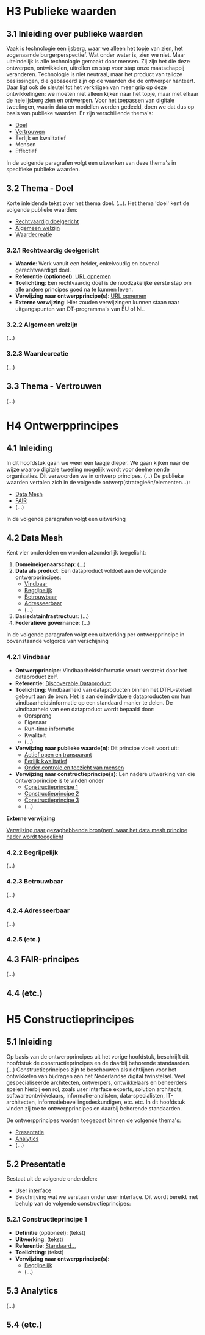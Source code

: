 # H3 Publieke waarden

## 3.1	Inleiding over publieke waarden

Vaak is technologie een ijsberg, waar we alleen het topje van zien, het zogenaamde burgerperspectief. Wat onder water is, zien we niet. Maar uiteindelijk is alle technologie gemaakt door mensen. Zij zijn het die deze ontwerpen, ontwikkelen, uitrollen en stap voor stap onze maatschappij veranderen. Technologie is niet neutraal, maar het product van talloze beslissingen, die gebaseerd zijn op de waarden die de ontwerper hanteert. Daar ligt ook de sleutel tot het verkrijgen van meer grip op deze ontwikkelingen: we moeten niet alleen kijken naar het topje, maar met elkaar de hele ijsberg zien en ontwerpen. Voor het toepassen van digitale tweelingen, waarin data en modellen worden gedeeld, doen we dat dus op basis van publieke waarden. Er zijn verschillende thema's:

 * [Doel](https://github.com/Geonovum/DTFL/blob/main/Referentie%20Architectuur/draft/uitgewerkt_voorbeeld_samenhang_h345.md#32thema---doel)
 * [Vertrouwen](https://github.com/Geonovum/DTFL/blob/main/Referentie%20Architectuur/draft/uitgewerkt_voorbeeld_samenhang_h345.md#33thema---vertrouwen)
 * Eerlijk en kwalitatief
 * Mensen
 * Effectief

In de volgende paragrafen volgt een uitwerken van deze thema's in specifieke publieke waarden.

## 3.2	Thema - Doel

Korte inleidende tekst over het thema doel. (...). Het thema 'doel' kent de volgende publieke waarden:

 * [Rechtvaardig doelgericht](https://github.com/Geonovum/DTFL/blob/main/Referentie%20Architectuur/draft/uitgewerkt_voorbeeld_samenhang_h345.md#321rechtvaardig-doelgericht)
 * [Algemeen welzijn](https://github.com/Geonovum/DTFL/blob/main/Referentie%20Architectuur/draft/uitgewerkt_voorbeeld_samenhang_h345.md#322algemeen-welzijn)
 * [Waardecreatie](https://github.com/Geonovum/DTFL/blob/main/Referentie%20Architectuur/draft/uitgewerkt_voorbeeld_samenhang_h345.md#323waardecreatie)

### 3.2.1	Rechtvaardig doelgericht

* **Waarde**: Werk vanuit een helder, enkelvoudig en bovenal gerechtvaardigd doel.
* **Referentie (optioneel)**: [URL opnemen](URL)
* **Toelichting**: Een rechtvaardig doel is de noodzakelijke eerste stap om alle andere principes goed na te kunnen leven.
* **Verwijzing naar ontwerpprincipe(s)**: [URL opnemen](URL)
* **Externe verwijzing**: Hier zouden verwijzingen kunnen staan naar uitgangspunten van DT-programma's van EU of NL.

### 3.2.2	Algemeen welzijn
(...)

### 3.2.3	Waardecreatie
(...)

## 3.3	Thema - Vertrouwen
(...)

# H4 Ontwerpprincipes
## 4.1	Inleiding
In dit hoofdstuk gaan we weer een laagje dieper. We gaan kijken naar de wijze waarop digitale tweeling mogelijk wordt voor deelnemende organisaties. Dit verwoorden we in ontwerp principes. (...) De publieke waarden vertalen zich in de volgende ontwerp(strategieën/elementen...):

 * [Data Mesh](https://github.com/Geonovum/DTFL/blob/main/Referentie%20Architectuur/draft/uitgewerkt_voorbeeld_samenhang_h345.md#42-data-mesh)
 * [FAIR](https://github.com/Geonovum/DTFL/blob/main/Referentie%20Architectuur/draft/uitgewerkt_voorbeeld_samenhang_h345.md#43-fair-principes)
 * (...)

In de volgende paragrafen volgt een uitwerking

## 4.2 Data Mesh

Kent vier onderdelen en worden afzonderlijk toegelicht: 

1. **Domeineigenaarschap**: (...)
2. **Data als product**: Een dataproduct voldoet aan de volgende ontwerpprincipes:
    * [Vindbaar](https://github.com/Geonovum/DTFL/blob/main/Referentie%20Architectuur/draft/uitgewerkt_voorbeeld_samenhang_h345.md#421vindbaar)
    * [Begrijpelijk](https://github.com/Geonovum/DTFL/blob/main/Referentie%20Architectuur/draft/uitgewerkt_voorbeeld_samenhang_h345.md#422begrijpelijk)
    * [Betrouwbaar](https://github.com/Geonovum/DTFL/blob/main/Referentie%20Architectuur/draft/uitgewerkt_voorbeeld_samenhang_h345.md#423betrouwbaar)
    * [Adresseerbaar](https://github.com/Geonovum/DTFL/blob/main/Referentie%20Architectuur/draft/uitgewerkt_voorbeeld_samenhang_h345.md#424adresseerbaar)
    * (...)
3. **Basisdatainfrastructuur**: (...)
4. **Federatieve governance**: (...)

In de volgende paragrafen volgt een uitwerking per ontwerpprincipe in bovenstaande volgorde van verschijning

### 4.2.1	Vindbaar

 * **Ontwerpprincipe**: Vindbaarheidsinformatie wordt verstrekt door het dataproduct zelf. 
 * **Referentie**: [Discoverable Dataproduct](https://martinfowler.com/articles/data-monolith-to-mesh.html#DataAndProductThinkingConvergence)
 * **Toelichting**: Vindbaarheid van dataproducten binnen het DTFL-stelsel gebeurt aan de bron. Het is aan de individuele dataproducten om hun 
vindbaarheidsinformatie op een standaard manier te delen. De vindbaarheid van een dataproduct wordt bepaald door:
    * Oorsprong
    * Eigenaar
    * Run-time informatie
    * Kwaliteit
    * (...)
* **Verwijzing naar publieke waarde(n)**: Dit principe vloeit voort uit:
    * [Actief open en transparant](URL)
    * [Eerlijk kwalitatief](URL)
    * [Onder controle en toezicht van mensen](URL)
* **Verwijzing naar constructieprincipe(s)**: Een nadere uitwerking van die ontwerpprincipe is te vinden onder
    * [Constructieprincipe 1](https://github.com/Geonovum/DTFL/blob/main/Referentie%20Architectuur/draft/uitgewerkt_voorbeeld_samenhang_h345.md#521constructieprincipe-1)
    * [Constructieprincipe 2](interneLinkNaarConstructieprincipe2)
    * [Constructieprincipe 3](interneLinkNaarConstructieprincipe3)
    * (...)

**Externe verwijzing**

[Verwijzing naar gezaghebbende bron(nen) waar het data mesh principe nader wordt toegelicht](URL)

### 4.2.2	Begrijpelijk
(...)
### 4.2.3 	Betrouwbaar
(...)
### 4.2.4	Adresseerbaar
(...)
### 4.2.5	(etc.)

## 4.3 FAIR-principes
(...)

## 4.4 	(etc.)

# H5 Constructieprincipes

## 5.1 Inleiding

Op basis van de ontwerpprincipes uit het vorige hoofdstuk, beschrijft dit hoofdstuk de constructieprincipes en de daarbij behorende standaarden. (...) Constructieprincipes zijn te beschouwen als richtlijnen voor het ontwikkelen van bijdragen aan het Nederlandse digital twinstelsel. Veel gespecialiseerde architecten, ontwerpers, ontwikkelaars en beheerders spelen hierbij een rol, zoals user interface experts, solution architects, softwareontwikkelaars, informatie-analisten, data-specialisten, IT-architecten, informatiebeveilingsdeskundigen, etc. etc. In dit hoofdstuk vinden zij toe te ontwerpprincipes en daarbij behorende standaarden.

De ontwerpprincipes worden toegepast binnen de volgende thema's:
 * [Presentatie](https://github.com/Geonovum/DTFL/blob/main/Referentie%20Architectuur/draft/uitgewerkt_voorbeeld_samenhang_h345.md#52-presentatie)
 * [Analytics ](https://github.com/Geonovum/DTFL/blob/main/Referentie%20Architectuur/draft/uitgewerkt_voorbeeld_samenhang_h345.md#53-analytics)
 * (...)

## 5.2 Presentatie

Bestaat uit de volgende onderdelen:
 * User interface
 * Beschrijving wat we verstaan onder user interface. Dit wordt bereikt met behulp van de volgende constructieprincipes:

### 5.2.1	Constructieprincipe 1

 * **Definitie** (optioneel): (tekst)
 * **Uitwerking**: (tekst)
 * **Referentie**: [Standaard...](URL)
 * **Toelichting**: (tekst)
 * **Verwijzing naar ontwerpprincipe(s):**
    * [Begrijpelijk](https://github.com/Geonovum/DTFL/blob/main/Referentie%20Architectuur/draft/uitgewerkt_voorbeeld_samenhang_h345.md#422begrijpelijk)
    * (...)

## 5.3 Analytics

(...)

## 5.4 (etc.)